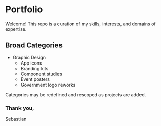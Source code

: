 # **Portfolio**

Welcome! This repo is a curation of my skills, interests, and domains of expertise.

## **Broad Categories**

- Graphic Design
	- App icons
    - Branding kits
    - Component studies
    - Event posters
    - Government logo reworks

Categories may be redefined and rescoped as projects are added.


### Thank you,
Sebastian
